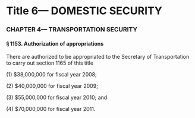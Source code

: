 
# Title 6— DOMESTIC SECURITY
### CHAPTER 4— TRANSPORTATION SECURITY
#### § 1153. Authorization of appropriations

There are authorized to be appropriated to the Secretary of Transportation to carry out section 1165 of this title

(1) $38,000,000 for fiscal year 2008;

(2) $40,000,000 for fiscal year 2009;

(3) $55,000,000 for fiscal year 2010; and

(4) $70,000,000 for fiscal year 2011.
